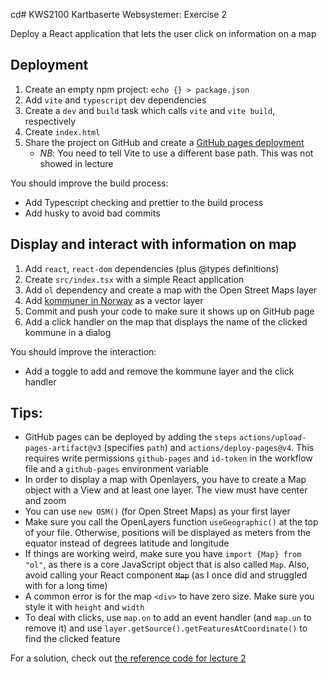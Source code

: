 cd# KWS2100 Kartbaserte Websystemer: Exercise 2

Deploy a React application that lets the user click on information on a map

## Deployment

1. Create an empty npm project: `echo {} > package.json`
2. Add `vite` and `typescript` dev dependencies
3. Create a `dev` and `build` task which calls `vite` and `vite build`, respectively
4. Create `index.html`
5. Share the project on GitHub and create a [GitHub pages deployment](https://github.com/actions/deploy-pages)
   - *NB*: You need to tell Vite to use a different base path. This was not showed in lecture

You should improve the build process:
- Add Typescript checking and prettier to the build process
- Add husky to avoid bad commits

## Display and interact with information on map

1. Add `react`, `react-dom` dependencies (plus @types definitions)
2. Create `src/index.tsx` with a simple React application
3. Add `ol` dependency and create a map with the Open Street Maps layer
4. Add [kommuner in Norway](https://www.eriksmistad.no/norges-fylker-og-kommuner-i-geojson-format/) as a vector layer
5. Commit and push your code to make sure it shows up on GitHub page
6. Add a click handler on the map that displays the name of the clicked kommune in a dialog

You should improve the interaction:
- Add a toggle to add and remove the kommune layer and the click handler

## Tips:

- GitHub pages can be deployed by adding the `steps` `actions/upload-pages-artifact@v3` (specifies `path`) and
  `actions/deploy-pages@v4`. This requires write permissions `github-pages` and `id-token` in the workflow file
  and a `github-pages` environment variable
- In order to display a map with Openlayers, you have to create a Map object with a View and at least one layer.
  The view must have center and zoom
- You can use `new OSM()` (for Open Street Maps) as your first layer
- Make sure you call the OpenLayers function `useGeographic()` at the top of your file. Otherwise, positions will be
  displayed as meters from the equator instead of degrees latitude and longitude
- If things are working weird, make sure you have `import {Map} from "ol"`, as there is a core JavaScript object that
  is also called `Map`. Also, avoid calling your React component ~~`Map`~~ (as I once did and struggled with for a
  long time)
- A common error is for the map `<div>` to have zero size. Make sure you style it with `height` and `width`
- To deal with clicks, use `map.on` to add an event handler (and `map.un` to remove it) and use
  `layer.getSource().getFeaturesAtCoordinate()` to find the clicked feature

For a solution, check out [the reference code for lecture 2](https://github.com/kristiania-kws2100-2024/kristiania-kws2100-2024.github.io/tree/reference/02)
